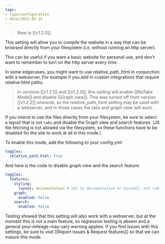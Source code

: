 ```yaml
---
tags:
- type/configuration
- date/2022-03-15
---
```


> New in [[v1.2.0]]

This setting will allow you to compile the website in a way that can be browsed directly from your filesystem (i.e. without running an http server).

This can be useful if you want a basic website for personal use, and don't want to remember to turn on the http server every time. 

In some edgecases, you might want to use relative_path_html in conjunction with a webserver. For example if you add in custom integrations that require relative html paths. 

> In versions [[v1.2.1]] and [[v1.2.0]], this setting will enable [[NoTabs Mode]] and disable [[Graph view]]. This was turned off from version [[v1.2.2]] onwards, as the relative_path_html setting may be used with a webserver, and in those cases the tabs and graph view will work. 

If you intend to use the files directly from your filesystem, be sure to select a layout that is not `tabs` and disable the Graph view and search features. (JS file fetching is not allowed via the filesystem, so these functions have to be disabled for the site to work at all in this mode.)

To enable this mode, add the following to your config.yml:
```yaml
toggles:
  relative_path_html: True
```

And here is the code to disable graph view and the search feature:
``` yaml
toggles:
  features:
    styling: 
      layout: documentation # set to documentation or minimal, not tabs
    graph:
      enabled: False 
    search:
      enabled: False
```

Testing showed that this setting will also work with a webserver, but at the moment this is not a main feature, so regression testing is absent and a general your-mileage-may-vary warning applies. If you find issues with this settings, be sure to visit [[Report Issues & Request features]] so that we can mature this mode.